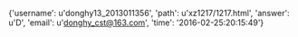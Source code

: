 {'username': u'donghy13_2013011356', 'path': u'xz1217/1217.html', 'answer': u'D', 'email': u'donghy_cst@163.com', 'time': '2016-02-25:20:15:49'}